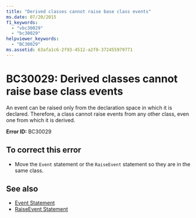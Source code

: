 ```yaml
---
title: "Derived classes cannot raise base class events"
ms.date: 07/20/2015
f1_keywords:
  - "vbc30029"
  - "bc30029"
helpviewer_keywords:
  - "BC30029"
ms.assetid: 63afa1c6-2f93-4512-a2f0-372455979771
---
```

# BC30029: Derived classes cannot raise base class events

An event can be raised only from the declaration space in which it is declared. Therefore, a class cannot raise events from any other class, even one from which it is derived.

 **Error ID:** BC30029

## To correct this error

- Move the `Event` statement or the `RaiseEvent` statement so they are in the same class.

## See also

- [Event Statement](../statements/event-statement.md)
- [RaiseEvent Statement](../statements/raiseevent-statement.md)
